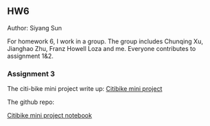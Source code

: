 ## HW6
Author: Siyang Sun 

For homework 6, I work in a group. The group includes Chunqing Xu, Jianghao Zhu, Franz Howell Loza and me. Everyone contributes to assignment 1&2.

### Assignment 3

The citi-bike mini project write up:
[Citibike mini project](https://www.authorea.com/users/106946/articles/134221/_show_article)

The github repo:

[Citibike mini project notebook](https://github.com/siynsun/PUI2016_ss9558/blob/master/HW3_ss9558/HW3_assign2.ipynb)
